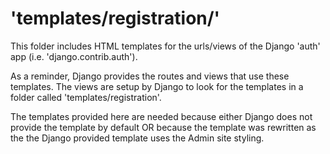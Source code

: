 # 'templates/registration/' #

This folder includes HTML templates for the urls/views of the Django 'auth' app (i.e. 'django.contrib.auth').

As a reminder, Django provides the routes and views that use these templates.  The views 
are setup by Django to look for the templates in a folder called 'templates/registration'.  

The templates provided here are needed because either Django does not provide the template 
by default OR because the template was rewritten as the the Django provided template uses the Admin site styling. 
